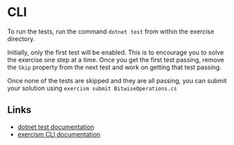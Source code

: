 # CLI

To run the tests, run the command `dotnet test` from within the exercise directory.

Initially, only the first test will be enabled. This is to encourage you to solve the exercise one step at a time. Once you get the first test passing, remove the `Skip` property from the next test and work on getting that test passing.

Once none of the tests are skipped and they are all passing, you can submit your solution
using `exercism submit BitwiseOperations.cs`

## Links

- [dotnet test documentation][docs-dotnet-test]
- [exercism CLI documentation][docs-exercism-cli]

[docs-dotnet-test]: https://docs.microsoft.com/en-us/dotnet/core/tools/dotnet-test?tabs=netcore21
[docs-exercism-cli]: https://exercism.io/cli
